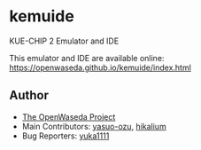 # kemuide
KUE-CHIP 2 Emulator and IDE

This emulator and IDE are available online: 
https://openwaseda.github.io/kemuide/index.html

## Author
- [The OpenWaseda Project](https://github.com/OpenWaseda)
 - Main Contributors: [yasuo-ozu](https://github.com/yasuo-ozu), [hikalium](https://github.com/hikalium)
 - Bug Reporters: [yuka1111](https://github.com/yuka1111)
